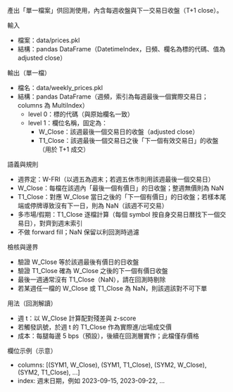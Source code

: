 產出「單一檔案」供回測使用，內含每週收盤與下一交易日收盤（T+1 close）。

輸入
- 檔案：data/prices.pkl
- 結構：pandas DataFrame（DatetimeIndex，日頻、欄名為標的代碼、值為 adjusted close）

輸出（單一檔）
- 檔名：data/weekly_prices.pkl
- 結構：pandas DataFrame（週頻，索引為每週最後一個實際交易日；columns 為 MultiIndex）
  - level 0：標的代碼（與原始欄名一致）
  - level 1：欄位名稱，固定為：
    - W_Close：該週最後一個交易日的收盤（adjusted close）
    - T1_Close：該週最後一個交易日之後「下一個有效交易日」的收盤（用於 T+1 成交）

語義與規則
- 週界定：W-FRI（以週五為週末；若週五休市則用該週最後一個交易日）
- W_Close：每檔在該週內「最後一個有價日」的日收盤；整週無價則為 NaN
- T1_Close：對應 W_Close 當日之後的「下一個有價日」的日收盤；若樣本尾端或停牌導致沒有下一日，則為 NaN（該週不可交易）
- 多市場/假期：T1_Close 逐檔計算（每個 symbol 按自身交易日曆找下一個交易日），對齊到週末索引
- 不做 forward fill；NaN 保留以利回測時過濾

檢核與邊界
- 驗證 W_Close 等於該週最後有價日的日收盤
- 驗證 T1_Close 確為 W_Close 之後的下一個有價日收盤
- 最後一週通常沒有 T1_Close（NaN），請在回測時剔除
- 若某週任一檔的 W_Close 或 T1_Close 為 NaN，則該週該對不可下單

用法（回測解讀）
- 週 t：以 W_Close 計算配對殘差與 z-score
- 若觸發訊號，於週 t 的 T1_Close 作為實際進/出場成交價
- 成本：每腿每邊 5 bps（預設），後續在回測層實作；此檔僅存價格

欄位示例（示意）
- columns: [(SYM1, W_Close), (SYM1, T1_Close), (SYM2, W_Close), (SYM2, T1_Close), ...]
- index: 週末日期，例如 2023-09-15, 2023-09-22, ...
